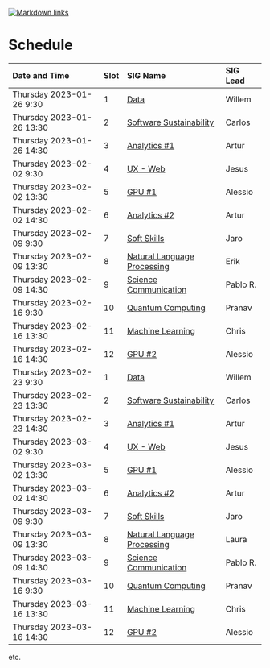 [![Markdown links](https://github.com/nlesc-sigs/current/actions/workflows/link-checker.yml/badge.svg)](https://github.com/nlesc-sigs/current/actions/workflows/link-checker.yml)

# Schedule

| Date and Time             | Slot | SIG Name                                                      | SIG Lead |
| :--                       | :--  | :--                                                           | :--      |
| Thursday 2023-01-26 9:30  | 1    | [Data](granted/data.md)                                       | Willem   |
| Thursday 2023-01-26 13:30 | 2    | [Software Sustainability](granted/software-sustainability.md) | Carlos   |
| Thursday 2023-01-26 14:30 | 3    | [Analytics #1](granted/analytics.md)                          | Artur    |
| Thursday 2023-02-02 9:30  | 4    | [UX - Web](granted/ux.md)                                     | Jesus    |
| Thursday 2023-02-02 13:30 | 5    | [GPU #1](granted/gpu.md)                                      | Alessio  |
| Thursday 2023-02-02 14:30 | 6    | [Analytics #2](granted/analytics.md)                          | Artur    |
| Thursday 2023-02-09 9:30  | 7    | [Soft Skills](granted/soft-skills.md)                         | Jaro     |
| Thursday 2023-02-09 13:30 | 8    | [Natural Language Processing](granted/nlp.md)                 | Erik     |
| Thursday 2023-02-09 14:30 | 9    | [Science Communication](granted/scicomm.md)                   | Pablo R. |
| Thursday 2023-02-16 9:30  | 10   | [Quantum Computing](granted/qc.md)                            | Pranav   |
| Thursday 2023-02-16 13:30 | 11   | [Machine Learning](granted/machine-learning.md)               | Chris    |
| Thursday 2023-02-16 14:30 | 12   | [GPU #2](granted/gpu.md)                                      | Alessio  |
| Thursday 2023-02-23 9:30  | 1    | [Data](granted/data.md)                                       | Willem   |
| Thursday 2023-02-23 13:30 | 2    | [Software Sustainability](granted/software-sustainability.md) | Carlos   |
| Thursday 2023-02-23 14:30 | 3    | [Analytics #1](granted/analytics.md)                          | Artur    |
| Thursday 2023-03-02 9:30  | 4    | [UX - Web](granted/ux.md)                                     | Jesus    |
| Thursday 2023-03-02 13:30 | 5    | [GPU #1](granted/gpu.md)                                      | Alessio  |
| Thursday 2023-03-02 14:30 | 6    | [Analytics #2](granted/analytics.md)                          | Artur    |
| Thursday 2023-03-09 9:30  | 7    | [Soft Skills](granted/soft-skills.md)                         | Jaro     |
| Thursday 2023-03-09 13:30 | 8    | [Natural Language Processing](granted/nlp.md)                 | Laura    |
| Thursday 2023-03-09 14:30 | 9    | [Science Communication](granted/scicomm.md)                   | Pablo R. |
| Thursday 2023-03-16 9:30  | 10   | [Quantum Computing](granted/qc.md)                            | Pranav   |
| Thursday 2023-03-16 13:30 | 11   | [Machine Learning](granted/machine-learning.md)               | Chris    |
| Thursday 2023-03-16 14:30 | 12   | [GPU #2](granted/gpu.md)                                      | Alessio  |

etc.
